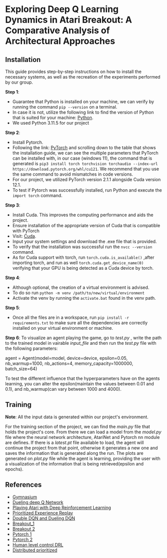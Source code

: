 # Exploring Deep Q Learning Dynamics in Atari Breakout: A Comparative Analysis of Architectural Approaches

## Installation

This guide provides step-by-step instructions on how to install the necessary systems, as well as the recreation of the experiments performed by our group.

**Step 1**:
- Guarantee that Python is installed on your machine, we can verify by running the command `pip --version` on a terminal. 
- In case it is not, utilize the following link to find the version of Python that is suited for your machine: [Python](https://www.python.org/downloads/).
- We used Python 3.11.5 for our project

**Step 2**:
- Install Pytorch. 
- Following the link: [PyTorch](https://pytorch.org/) and scrolling down to the table that shows the installation guide, we can see the multiple parameters that PyTorch can be installed with, in our case (windows 11), the command that is generated is `pip3 install torch torchvision torchaudio --index-url https://download.pytorch.org/whl/cu121`. We recommend that you use the same command to avoid mismatches in code versions.
- For our project, we utilized PyTorch version 2.1.1 alongside Cuda version 12.1.
- To test if Pytorch was successfully installed, run Python and execute the `import torch` command. 


**Step 3**: 
- Install Cuda. This improves the computing performance and aids the project.
- Ensure installation of the appropriate version of Cuda that is compatible with PyTorch
- Visit: [Cuda](https://developer.nvidia.com/cuda-12-1-0-download-archive).
- Input your system settings and download the .exe file that is provided. 
- To verify that the installation was successful run the `nvcc --version` command.
- As for Cuda support with torch, run `torch.cuda.is_available()` ,after importing torch, and run as well `torch.cuda.get_device_name(0)` verifying that your GPU is being detected as a Cuda device by torch.

**Step 4**:
- Although optional, the creation of a virtual environment is advised.
- To do so run `python -m venv /path/to/new/virtual/environment`
- Activate the venv by running the `activate.bat` found in the venv path.

**Step 5**:
- Once all the files are in a workspace, run `pip install -r requirements.txt` to make sure all the dependencies are correctly installed on your virtual environment or machine.

**Step 6**:
To visualize an agent playing the game, go to _test.py_ , write the path to the trained model in vairable _input_file_ and then  run the _test.py_ file with the following parameters:

agent = Agent(model=model,
              device=device,
              epsilon=0.05,
              nb_warmup=1000,
              nb_actions=4,
              memory_capacity=1000000,
              batch_size=64)

To test the different influence that the hyperparameters have on the agents learning, you can alter the epsilon(maintain the values between 0.01 and 0.1), and nb_warmup(can vary between 1000 and 4000).


## Training
**Note**: All the input data is generated within our project's environment.

For the training section of the project, we can find the _main.py_ file that holds the project's core. From there we can load a model from the _model.py_ file where the neural network architecture, AtariNet and Pytorch nn module are defines. If there is a _latest.pt_ file available to load, the agent will continue the project from that point, otherwise it generates a new one and saves the information that is generated along the run. The plots are generated on _plot.py_ file while the agent is learning, providing the user with a visualization of the information that is being retrieved(epsilon and epochs).

## References
- [Gymnasium](https://gymnasium.farama.org/environments/atari/)
- [Dueling deep Q Network](https://markelsanz14.medium.com/introduction-to-reinforcement-learning-part-4-double-dqn-and-dueling-dqn-b349c9a61ea1)
- [Playing Atari with Deep Reinforcement Learning](https://arxiv.org/abs/1312.5602)
- [Prioritized Experience Replay](https://arxiv.org/abs/1511.05952)
- [Double DQN and Dueling DQN](https://markelsanz14.medium.com/introduction-to-reinforcement-learning-part-4-double-dqn-and-dueling-dqn-b349c9a61ea1)
- [Breakout_1](https://en.wikipedia.org/wiki/Breakout\_(video\_game))
- [Breakout 2](https://ultimatepopculture.fandom.com/wiki/Breakout\_(video\_game))
- [Pytorch 1](https://www.nvidia.com/en-us/glossary/data-science/pytorch/)
- [Pytorch 2](https://github.com/pytorch/pytorch)
- [Human level control DRL](https://doi.org/10.1038/nature14236)
- [Distributed prioritized](https://arxiv.org/abs/1803.00933)
